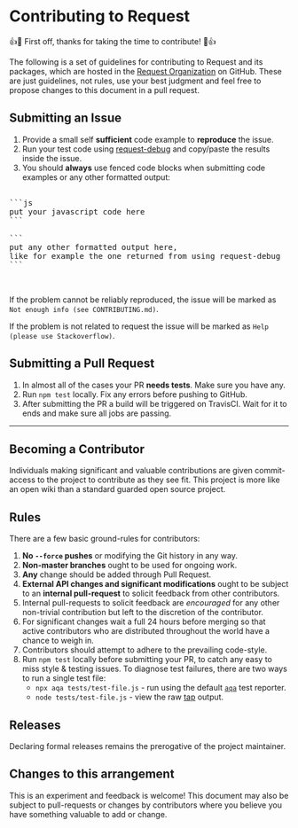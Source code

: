 # Contributing to Request

:+1::tada: First off, thanks for taking the time to contribute! :tada::+1:

The following is a set of guidelines for contributing to Request and its packages, which are hosted in the [Request Organization](https://github.com/request) on GitHub.
These are just guidelines, not rules, use your best judgment and feel free to propose changes to this document in a pull request.

## Submitting an Issue

1. Provide a small self **sufficient** code example to **reproduce** the issue.
2. Run your test code using [request-debug](https://github.com/cypress-io/request-debug) and copy/paste the results inside the issue.
3. You should **always** use fenced code blocks when submitting code examples or any other formatted output:
<pre>

```js
put your javascript code here
```

```
put any other formatted output here,
like for example the one returned from using request-debug
```

  </pre>

If the problem cannot be reliably reproduced, the issue will be marked as `Not enough info (see CONTRIBUTING.md)`.

If the problem is not related to request the issue will be marked as `Help (please use Stackoverflow)`.

## Submitting a Pull Request

1. In almost all of the cases your PR **needs tests**. Make sure you have any.
2. Run `npm test` locally. Fix any errors before pushing to GitHub.
3. After submitting the PR a build will be triggered on TravisCI. Wait for it to ends and make sure all jobs are passing.

---

## Becoming a Contributor

Individuals making significant and valuable contributions are given
commit-access to the project to contribute as they see fit. This project is
more like an open wiki than a standard guarded open source project.

## Rules

There are a few basic ground-rules for contributors:

1. **No `--force` pushes** or modifying the Git history in any way.
1. **Non-master branches** ought to be used for ongoing work.
1. **Any** change should be added through Pull Request.
1. **External API changes and significant modifications** ought to be subject
   to an **internal pull-request** to solicit feedback from other contributors.
1. Internal pull-requests to solicit feedback are _encouraged_ for any other
   non-trivial contribution but left to the discretion of the contributor.
1. For significant changes wait a full 24 hours before merging so that active
   contributors who are distributed throughout the world have a chance to weigh
   in.
1. Contributors should attempt to adhere to the prevailing code-style.
1. Run `npm test` locally before submitting your PR, to catch any easy to miss
   style & testing issues. To diagnose test failures, there are two ways to
   run a single test file:
   - `npx aqa tests/test-file.js` - run using the default
     [`aqa`](https://www.npmjs.com/package/aqa) test reporter.
   - `node tests/test-file.js` - view the raw
     [tap](https://testanything.org/) output.

## Releases

Declaring formal releases remains the prerogative of the project maintainer.

## Changes to this arrangement

This is an experiment and feedback is welcome! This document may also be
subject to pull-requests or changes by contributors where you believe you have
something valuable to add or change.
